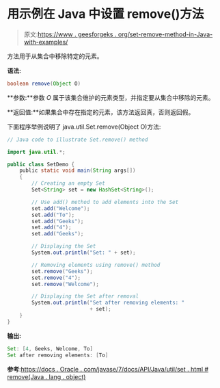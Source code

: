 # 用示例在 Java 中设置 remove()方法

> 原文:[https://www . geesforgeks . org/set-remove-method-in-Java-with-examples/](https://www.geeksforgeeks.org/set-remove-method-in-java-with-examples/)

方法用于从集合中移除特定的元素。

**语法:**

```java
boolean remove(Object O)
```

**参数:**参数 *O* 属于该集合维护的元素类型，并指定要从集合中移除的元素。

**返回值:**如果集合中存在指定的元素，该方法返回真，否则返回假。

下面程序举例说明了 java.util.Set.remove(Object O)方法:

```java
// Java code to illustrate Set.remove() method

import java.util.*;

public class SetDemo {
    public static void main(String args[])
    {
        // Creating an empty Set
        Set<String> set = new HashSet<String>();

        // Use add() method to add elements into the Set
        set.add("Welcome");
        set.add("To");
        set.add("Geeks");
        set.add("4");
        set.add("Geeks");

        // Displaying the Set
        System.out.println("Set: " + set);

        // Removing elements using remove() method
        set.remove("Geeks");
        set.remove("4");
        set.remove("Welcome");

        // Displaying the Set after removal
        System.out.println("Set after removing elements: "
                           + set);
    }
}
```

**输出:**

```java
Set: [4, Geeks, Welcome, To]
Set after removing elements: [To]

```

**参考**:[https://docs . Oracle . com/javase/7/docs/API/Java/util/set . html # remove(Java . lang . object)](https://docs.oracle.com/javase/7/docs/api/java/util/Set.html#remove(java.lang.Object))